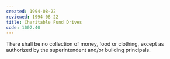 ```yaml
---
created: 1994-08-22
reviewed: 1994-08-22
title: Charitable Fund Drives
code: 1002.40
---
```


There shall be no collection of money, food or clothing, except as authorized by the superintendent and/or building principals.
